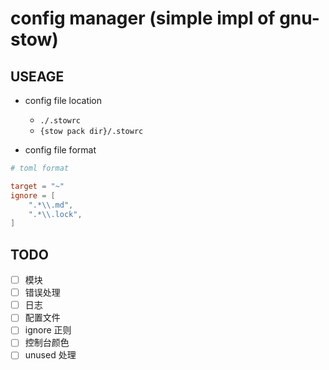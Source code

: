 # config manager (simple impl of gnu-stow)

## USEAGE

- config file location

    - `./.stowrc`
    - `{stow pack dir}/.stowrc`

- config file format

```toml
# toml format

target = "~"
ignore = [
    ".*\\.md",
    ".*\\.lock",
]
```

## TODO

- [ ] 模块
- [ ] 错误处理
- [ ] 日志
- [ ] 配置文件
- [ ] ignore 正则
- [ ] 控制台颜色
- [ ] unused 处理
